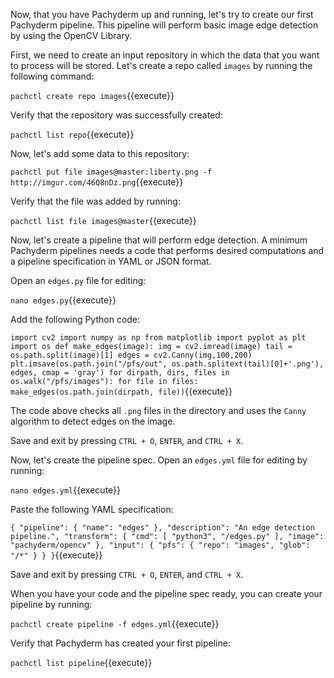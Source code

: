 Now, that you have Pachyderm up and running, let's
try to create our first Pachyderm pipeline. This
pipeline will perform basic image edge detection
by using the OpenCV Library.

First, we need to create an input repository in which
the data that you want to process will be stored. Let's
create a repo called `images` by running the following
command:

`pachctl create repo images`{{execute}}

Verify that the repository was successfully created:

`pachctl list repo`{{execute}}

Now, let's add some data to this repository:

`pachctl put file images@master:liberty.png -f http://imgur.com/46Q8nDz.png`{{execute}}

Verify that the file was added by running:

`pachctl list file images@master`{{execute}}

Now, let's create a pipeline that will perform edge detection.
A minimum Pachyderm pipelines needs a code that performs
desired computations and a pipeline specification in YAML
or JSON format.

Open an `edges.py` file for editing:

`nano edges.py`{{execute}}

Add the following Python code:

`import cv2
import numpy as np
from matplotlib import pyplot as plt
import os
def make_edges(image):
   img = cv2.imread(image)
   tail = os.path.split(image)[1]
   edges = cv2.Canny(img,100,200)
   plt.imsave(os.path.join("/pfs/out", os.path.splitext(tail)[0]+'.png'), edges, cmap = 'gray')
for dirpath, dirs, files in os.walk("/pfs/images"):
   for file in files:
       make_edges(os.path.join(dirpath, file))`{{execute}}

The code above checks all `.png` files in the directory and uses the `Canny`
algorithm to detect edges on the image.

Save and exit by pressing `CTRL + O`, `ENTER`, and `CTRL + X`.

Now, let's create the pipeline spec.
Open an `edges.yml` file for editing by running:

`nano edges.yml`{{execute}}

Paste the following YAML specification:

`{
  "pipeline": {
    "name": "edges"
  },
  "description": "An edge detection pipeline.",
  "transform": {
    "cmd": [ "python3", "/edges.py" ],
    "image": "pachyderm/opencv"
  },
  "input": {
    "pfs": {
      "repo": "images",
      "glob": "/*"
    }
  }
}`{{execute}}

Save and exit by pressing `CTRL + O`, `ENTER`, and `CTRL + X`.

When you have your code and the pipeline spec ready, you
can create your pipeline by running:

`pachctl create pipeline -f edges.yml`{{execute}}

Verify that Pachyderm has created your first pipeline:

`pachctl list pipeline`{{execute}}

